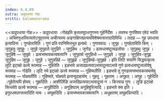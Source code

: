 ```yaml
---
index: 6.4.89
sutra: ऊदुपधाया गोहः
vritti: balamanorama
---
```


<<ऊदुपधाया गोहः>> - ऊदुपधायाः ।गोह॑इति कृतलघूपधगुणस्य गुहेर्निर्देशः । ततश्च गुणविषय एवेदं भवति । अचिश्नुधात्वित्यतोऽनुवृत्तस्य अचीत्यस्य अङ्गाक्षिप्तप्रत्ययविशेषमत्वात्तदादिविधिः । तदाह —  गुह उपधाया इत्यादिना । गुणहेताविति । गुणं प्रति परनिमित्तभूत इत्यर्थः । गुणापवादः । जुगूह । गुणहेताविति किम्  । जुगुहतुः जुगुहुः । जुगुहे जुगुहाते जुगुहिरे । जुगूहिथ । जुगोढ । ढत्वधत्वष्टुत्वढलोपाः । जुगुहथुः जुगुह । जुगुहिषे — जुघुक्षे । ढत्वभष्भावकत्वषत्वानि । जुगुहाथे जुगुहिध्वे — जुगुढ्वे । जुगूह । जुगुहिव-जुगुह्व जुगुहिम — जुगुहृ । जुगुहे । जुगुवहिहे — जुगुह्वहे । जुगुहिमहे-जुगुहृहे । इति लिटि रूपाणि सिद्धवत्कृत्य लुटि इट्पक्षे ऊत्वे रूपमाह —  गूहितेति । इडभावे अजादप्रत्ययाऽभावादूत्त्वाऽभावे गुणे ढत्वधत्वष्टुत्वलोपेषु रूपमाह —  गोढेति । लृटि स्ये इट्पक्षे ऊत्त्वे रूपमाह —  गूहिष्यतीति । इडभावे तु गुणढत्वभष्भावकत्वषत्वेषु रूपमाह — घोक्ष्यतीति । गूहिष्यते, घोक्ष्यते इत्यप्युदाहार्यम् । गूहतु । गूहताम् । अगूहत् । अगूह । गूहेदिति ।गूहेते॑त्यपि ज्ञेयम् । गुह्रादिति । आशीर्लिङि अजादिप्रत्ययाऽभावादूत्त्वं न । कित्त्वान्न गुणः । लुङि इट्पक्षे सिज्लोपे ऊत्त्वे रूपमाह —  अगूहीदिति । अगूहिष्टाम् अगूहिषुरित्यादि । इडभावे क्स इति । इगुपधशलन्तत्वादिति भावः । अघुक्षदिति । ढत्वभष्भावकत्वषत्वानि । अधुक्षताम् अघुक्षन्नित्यादि ।